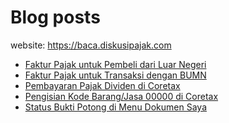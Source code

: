 # Blog posts

website: https://baca.diskusipajak.com

<!-- BLOG-POST-LIST:START -->
- [Faktur Pajak untuk Pembeli dari Luar Negeri](https://baca.diskusipajak.com/faktur-pajak-untuk-pembeli-dari-luar-negeri/)
- [Faktur Pajak untuk Transaksi dengan BUMN](https://baca.diskusipajak.com/faktur-pajak-untuk-transaksi-dengan-bumn/)
- [Pembayaran Pajak Dividen di Coretax](https://baca.diskusipajak.com/pembayaran-pajak-dividen-di-coretax/)
- [Pengisian Kode Barang/Jasa 00000 di Coretax](https://baca.diskusipajak.com/pengisian-kode-barang-jasa-00000-di-coretax/)
- [Status Bukti Potong di Menu Dokumen Saya](https://baca.diskusipajak.com/status-bukti-potong-di-menu-dokumen-saya/)
<!-- BLOG-POST-LIST:END -->

<!--
**kelaspajak/kelaspajak** is a ✨ _special_ ✨ repository because its `README.md` (this file) appears on your GitHub profile.

Here are some ideas to get you started:

- 🔭 I’m currently working on ...
- 🌱 I’m currently learning ...
- 👯 I’m looking to collaborate on ...
- 🤔 I’m looking for help with ...
- 💬 Ask me about ...
- 📫 How to reach me: ...
- 😄 Pronouns: ...
- ⚡ Fun fact: ...
-->
